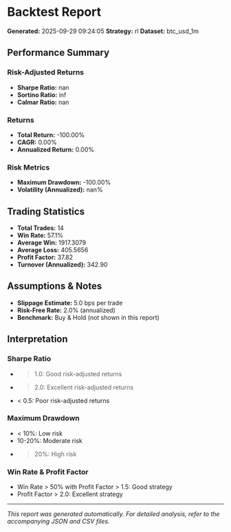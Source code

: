 # Backtest Report

**Generated:** 2025-09-29 09:24:05
**Strategy:** rl
**Dataset:** btc_usd_1m

## Performance Summary

### Risk-Adjusted Returns
- **Sharpe Ratio:** nan
- **Sortino Ratio:** inf
- **Calmar Ratio:** nan

### Returns
- **Total Return:** -100.00%
- **CAGR:** 0.00%
- **Annualized Return:** 0.00%

### Risk Metrics
- **Maximum Drawdown:** -100.00%
- **Volatility (Annualized):** nan%

## Trading Statistics

- **Total Trades:** 14
- **Win Rate:** 57.1%
- **Average Win:** 1917.3079
- **Average Loss:** 405.5656
- **Profit Factor:** 37.82
- **Turnover (Annualized):** 342.90

## Assumptions & Notes

- **Slippage Estimate:** 5.0 bps per trade
- **Risk-Free Rate:** 2.0% (annualized)
- **Benchmark:** Buy & Hold (not shown in this report)

## Interpretation

### Sharpe Ratio
- > 1.0: Good risk-adjusted returns
- > 2.0: Excellent risk-adjusted returns
- < 0.5: Poor risk-adjusted returns

### Maximum Drawdown
- < 10%: Low risk
- 10-20%: Moderate risk
- > 20%: High risk

### Win Rate & Profit Factor
- Win Rate > 50% with Profit Factor > 1.5: Good strategy
- Profit Factor > 2.0: Excellent strategy

---
*This report was generated automatically. For detailed analysis, refer to the accompanying JSON and CSV files.*

